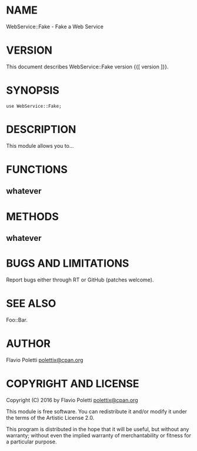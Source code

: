 # NAME

WebService::Fake - Fake a Web Service

# VERSION

This document describes WebService::Fake version {{\[ version \]}}.

# SYNOPSIS

    use WebService::Fake;

# DESCRIPTION

This module allows you to...

# FUNCTIONS

## **whatever**

# METHODS

## **whatever**

# BUGS AND LIMITATIONS

Report bugs either through RT or GitHub (patches welcome).

# SEE ALSO

Foo::Bar.

# AUTHOR

Flavio Poletti <polettix@cpan.org>

# COPYRIGHT AND LICENSE

Copyright (C) 2016 by Flavio Poletti <polettix@cpan.org>

This module is free software. You can redistribute it and/or modify it
under the terms of the Artistic License 2.0.

This program is distributed in the hope that it will be useful, but
without any warranty; without even the implied warranty of
merchantability or fitness for a particular purpose.

